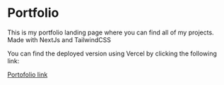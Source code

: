 # Portfolio

This is my portfolio landing page where you can find all of my projects. 
Made with NextJs and TailwindCSS

You can find the deployed version using Vercel by clicking the following link:

[Portofolio link](https://portfolio-lilac-five-26.vercel.app/)

